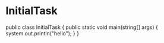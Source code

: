 # InitialTask
public class InitialTask {
    public static void main(string[] args) {
        system.out.println("hello");
    }
}